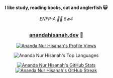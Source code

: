 
<h4 align="center">I like study, reading books, cat and anglerfish 😺</h4>
<h6 align="center">ENFP-A 🫸🫷 5w4</h6>
<h3 align="center" width="100%">
  
  [anandahisanah.dev](https://anandahisanah.dev)  🤟
</h3>

<p align="center">
  <a href="https://komarev.com/ghpvc/?username=anandahisanah&color=orange">
    <img src="https://komarev.com/ghpvc/?username=anandahisanah&color=orange" alt="Ananda Nur Hisanah's Profile Views" />
  </a>
</p>

<div align="center">
  <img src="https://github-readme-stats.vercel.app/api/top-langs?username=anandahisanah&layout=compact&langs_count=20&border_color=ffffff&theme=codeSTACKr" alt="Ananda Nur Hisanah's Top Languages" />
  <p>
    <a href="https://github.com/anuraghazra/github-readme-stats">
      <img src="https://github-readme-stats.vercel.app/api?username=anandahisanah&show_icons=true&hide_rank=false&border_color=ffffff&theme=codeSTACKr" alt="Ananda Nur Hisanah's GitHub Stats" />
    </a>
    <a href="https://git.io/streak-stats">
      <img src="https://streak-stats.demolab.com/?user=anandahisanah&theme=codeSTACKr" alt="Ananda Nur Hisanah's GitHub Streak" />
    </a>
  </p>
</div>

<!--
**anandahisanah/anandahisanah** is a ✨ _special_ ✨ repository because its `README.md` (this file) appears on your GitHub profile.

Here are some ideas to get you started:

- 🔭 I’m currently working on ...
- 🌱 I’m currently learning ...
- 👯 I’m looking to collaborate on ...
- 🤔 I’m looking for help with ...
- 💬 Ask me about ...
- 📫 How to reach me: ...
- 😄 Pronouns: ...
- ⚡ Fun fact: ...
-->
